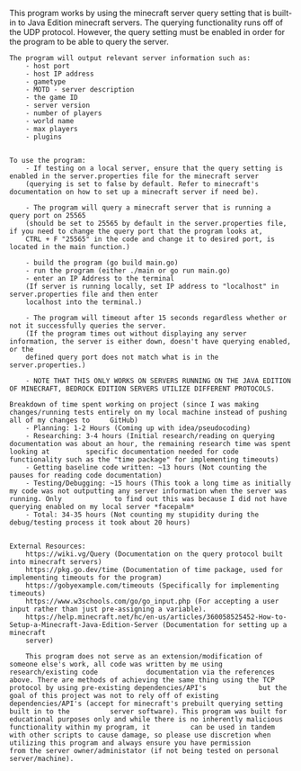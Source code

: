 This program works by using the minecraft server query setting that is built-in to Java Edition minecraft servers. The querying functionality runs off of the UDP protocol.
However, the query setting must be enabled in order for the program to be able to query the server.


	The program will output relevant server information such as:
		- host port
		- host IP address
		- gametype
		- MOTD - server description
		- the game ID
		- server version
		- number of players
		- world name
		- max players
		- plugins


	To use the program:
		- If testing on a local server, ensure that the query setting is enabled in the server.properties file for the minecraft server
		(querying is set to false by default. Refer to minecraft's documentation on how to set up a minecraft server if need be).

		- The program will query a minecraft server that is running a query port on 25565
		(should be set to 25565 by default in the server.properties file, if you need to change the query port that the program looks at,
		CTRL + F "25565" in the code and change it to desired port, is located in the main function.)

		- build the program (go build main.go)
		- run the program (either ./main or go run main.go)
		- enter an IP Address to the terminal
		(If server is running locally, set IP address to "localhost" in server.properties file and then enter
		localhost into the terminal.)

		- The program will timeout after 15 seconds regardless whether or not it successfully queries the server.
		(If the program times out without displaying any server information, the server is either down, doesn't have querying enabled, or the
		defined query port does not match what is in the server.properties.)
		
		- NOTE THAT THIS ONLY WORKS ON SERVERS RUNNING ON THE JAVA EDITION OF MINECRAFT, BEDROCK EDITION SERVERS UTILIZE DIFFERENT PROTOCOLS.
		
	Breakdown of time spent working on project (since I was making changes/running tests entirely on my local machine instead of pushing all of my changes to 	  GitHub)
		- Planning: 1-2 Hours (Coming up with idea/pseudocoding)
		- Researching: 3-4 hours (Initial research/reading on querying documentation was about an hour, the remaining research time was spent looking at 		 specific documentation needed for code functionality such as the "time package" for implementing timeouts)
		- Getting baseline code written: ~13 hours (Not counting the pauses for reading code documentation)
		- Testing/Debugging: ~15 hours (This took a long time as initially my code was not outputting any server information when the server was running. Only 		       to find out this was because I did not have querying enabled on my local server *facepalm*
		- Total: 34-35 hours (Not counting my stupidity during the debug/testing process it took about 20 hours)
		
		
	External Resources:
		https://wiki.vg/Query (Documentation on the query protocol built into minecraft servers)
		https://pkg.go.dev/time (Documentation of time package, used for implementing timeouts for the program)
		https://gobyexample.com/timeouts (Specifically for implementing timeouts)
		https://www.w3schools.com/go/go_input.php (For accepting a user input rather than just pre-assigning a variable).
		https://help.minecraft.net/hc/en-us/articles/360058525452-How-to-Setup-a-Minecraft-Java-Edition-Server (Documentation for setting up a minecraft
		server)
		
		This program does not serve as an extension/modification of someone else's work, all code was written by me using research/existing code 		 	documentation via the references above. There are methods of achieving the same thing using the TCP protocol by using pre-existing dependencies/API's 		      but the goal of this project was not to rely off of existing dependencies/API's (accept for minecraft's prebuilt querying setting built in to the  		 server software). This program was built for educational purposes only and while there is no inherently malicious functionality within my program, it 			can be used in tandem with other scripts to cause damage, so please use discretion when utilizing this program and always ensure you have permission 		     from the server owner/administator (if not being tested on personal server/machine).
